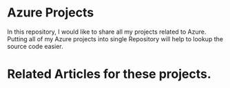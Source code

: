 # Azure Projects
In this repository, I would like to share all my projects related to Azure. Putting all of my Azure projects into single Repository will help to lookup the source code easier.

# Related Articles for these projects.